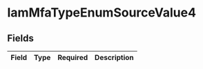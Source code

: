 # IamMfaTypeEnumSourceValue4


## Fields

| Field       | Type        | Required    | Description |
| ----------- | ----------- | ----------- | ----------- |